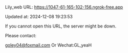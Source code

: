 Lily_web URL: https://1047-61-165-102-156.ngrok-free.app

Updated at: 2024-12-08 19:23:53

If you cannot open this URL, the server might be down.

Please contact: 

goley04@foxmail.com Or Wechat:GL_yeaH